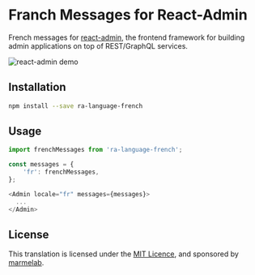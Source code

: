 # Franch Messages for React-Admin

French messages for [react-admin](https://github.com/marmelab/react-admin), the frontend framework for building admin applications on top of REST/GraphQL services.

![react-admin demo](http://static.marmelab.com/admin-on-rest.gif)

## Installation

```sh
npm install --save ra-language-french
```

## Usage

```js
import frenchMessages from 'ra-language-french';

const messages = {
    'fr': frenchMessages,
};

<Admin locale="fr" messages={messages}>
  ...
</Admin>
```

## License

This translation is licensed under the [MIT Licence](LICENSE), and sponsored by [marmelab](http://marmelab.com).